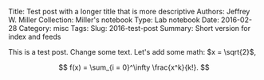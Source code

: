 Title: Test post with a longer title that is more descriptive
Authors: Jeffrey W. Miller
Collection: Miller's notebook
Type: Lab notebook
Date: 2016-02-28
Category: misc
Tags: 
Slug: 2016-test-post
Summary: Short version for index and feeds

This is a test post.
Change some text.
Let's add some math: $x = \sqrt{2}$,

$$ f(x) = \sum_{i = 0}^\infty \frac{x^k}{k!}. $$




